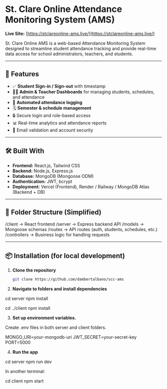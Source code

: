 # St. Clare Online Attendance Monitoring System (AMS)

**Live Site:** [https://stclareonline-ams.live/](https://stclareonline-ams.live/)

St. Clare Online AMS is a web-based Attendance Monitoring System designed to streamline student attendance tracking and provide real-time data access for school administrators, teachers, and students.

---

## 🚀 Features

- ✅ **Student Sign-in / Sign-out** with timestamp
- 🧑‍🏫 **Admin & Teacher Dashboards** for managing students, schedules, and attendance
- 🧾 **Automated attendance logging**
- 🗓️ **Semester & schedule management**
- 🔒 Secure login and role-based access
- 📊 Real-time analytics and attendance reports
- 📨 Email validation and account security

---

## 🛠️ Built With

- **Frontend:** React.js, Tailwind CSS
- **Backend:** Node.js, Express.js
- **Database:** MongoDB (Mongoose ODM)
- **Authentication:** JWT, bcrypt
- **Deployment:** Vercel (Frontend), Render / Railway / MongoDB Atlas (Backend + DB)

---

## 📁 Folder Structure (Simplified)

/client → React frontend /server → Express backend API /models → Mongoose schemas /routes → API routes (auth, students, schedules, etc.) /controllers → Business logic for handling requests

---

## 📦 Installation (for local development)

1. **Clone the repository**

   ```bash
   git clone https://github.com/dambertalbano/scc-ams

   ```

2. **Navigate to folders and install dependencies**

cd server npm install

cd ../client npm install

3. **Set up environment variables.**

Create .env files in both server and client folders.

MONGO_URI=your-mongodb-uri JWT_SECRET=your-secret-key PORT=5000

4. **Run the app**

cd server npm run dev

In another terminal:

cd client npm start
